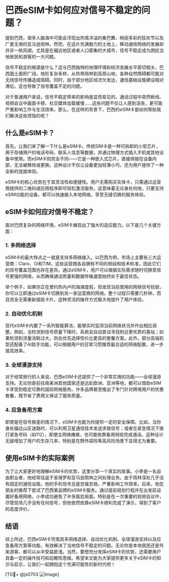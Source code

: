 # 巴西eSIM卡如何应对信号不稳定的问题？

提到巴西，很多人脑海中可能会浮现出热情洋溢的桑巴舞、绚丽多彩的狂欢节以及广袤无垠的亚马逊雨林。然而，在这片充满魅力的土地上，移动通信网络的发展却并非一帆风顺。尤其是在偏远地区或者人口密集的大城市，信号不稳定成为困扰当地居民和游客的一大问题。

信号不稳定的根源是什么？这与巴西独特的地理环境和经济发展水平密切相关。巴西国土面积广阔，地形复杂多样，从热带雨林到高原山地，各种自然障碍都可能对无线信号传播造成阻碍。同时，由于部分地区经济欠发达，通信基础设施建设相对滞后，这也导致了信号覆盖不足的问题。

对于普通用户来说，信号不稳定带来的影响是显而易见的。通话过程中突然断线、视频会议中画面卡顿、社交媒体加载缓慢……这些问题不仅让人感到沮丧，更可能严重影响工作与生活效率。那么，在这样的背景下，巴西的eSIM卡是如何帮助我们解决这些烦恼的呢？

## 什么是eSIM卡？

首先，让我们来了解一下什么是eSIM卡。传统SIM卡是一种可拆卸的小型芯片，用于存储用户的电话号码、联系人信息等数据，并通过物理方式插入手机或其他设备中使用。而eSIM卡则完全不同——它是一种嵌入式芯片，直接焊接在设备内部，无法被移除或更换。这种设计不仅让设备更加轻薄小巧，还为用户提供了一种全新的连接体验。

eSIM卡的核心优势在于其灵活性和便捷性。用户无需购买实体卡，只需通过运营商提供的二维码或应用程序即可轻松激活服务。这意味着无论身处何地，只要支持eSIM功能的设备，都可以快速接入本地网络，享受无缝切换的服务体验。

## eSIM卡如何应对信号不稳定？

面对巴西复杂的网络环境，eSIM卡展现出了强大的适应能力。以下是几个关键方面：

### 1. **多网络选择**
eSIM卡的最大特点之一就是支持多网络接入。以巴西为例，市场上主要有三大运营商：Claro、Oi和TIM。这些运营商各自拥有不同的频段和技术标准，因此它们的信号覆盖范围也存在差异。通过eSIM卡，用户可以根据实际需求随时切换至信号更强的网络，从而确保通话质量和数据传输速度始终处于最佳状态。

举个例子，如果你正在里约热内卢的海滩度假，但发现当前使用的网络信号较弱，你可以立即通过eSIM卡切换到另一家运营商的网络。整个过程只需要几秒钟，而且完全无需重新插拔卡片。这种灵活的操作方式极大地提升了用户体验。

### 2. **自动优化机制**
现代eSIM卡内置了一系列智能算法，能够实时监测当前网络状况并作出相应调整。例如，当检测到信号质量下降时，系统会自动尝试寻找附近更优质的基站；如果检测到流量消耗过大，则会优先选择性价比更高的套餐方案。此外，部分高端机型还配备了AI助手功能，可以根据用户的日常习惯推荐最合适的网络配置，进一步提高效率。

### 3. **全球漫游支持**
对于经常旅行的人来说，巴西eSIM卡还提供了一个非常实用的功能——全球漫游支持。无论你是前往南美洲其他国家还是远赴欧洲、亚洲等地，都可以借助eSIM卡享受到稳定可靠的国际网络服务。许多品牌甚至推出了专门针对跨境用户的优惠套餐，既节省了费用又保证了服务质量。

### 4. **应急备用方案**
即使是在信号极差的情况下，eSIM卡也能为你提供一定的安全保障。比如，当你身处偏远山区迷路时，可以利用卫星通信技术发送求救信号；或者在紧急情况下拨打紧急号码（如112），即便主网络瘫痪，也可能依靠备用频段完成通话。这种设计无疑增加了用户的生存几率，特别是在野外探险等高风险场景下显得尤为重要。

## 使用eSIM卡的实际案例

为了让大家更好地理解eSIM卡的优势，这里分享一个真实的故事。小李是一名自由职业者，他经常往返于圣保罗和亚马逊雨林之间处理业务。由于雨林深处几乎没有固定的通信设施，他的手机信号总是忽强忽弱，严重影响工作效率。后来，他在朋友的推荐下尝试了巴西某品牌的eSIM卡服务。通过提前规划行程并在出发前设置好备用网络，小李成功避免了许多尴尬局面。特别是在一次重要的视频会议中，尽管现场几乎没有任何信号，但他依然依靠eSIM卡顺利完成了演示，得到了客户的高度评价。

## 结语

综上所述，巴西eSIM卡凭借其多网络选择、自动优化机制、全球漫游支持以及应急备用方案等功能，有效解决了当地信号不稳定的问题。无论你是本地居民还是外来游客，都可以从中受益匪浅。当然，要想充分发挥eSIM卡的优势，还需要用户具备一定的操作技巧和前瞻性思维。希望本文能为大家提供更多关于eSIM卡的知识与启示，让我们一起拥抱这个充满可能性的新时代吧！

[TG💪+ @jx0703 ![Image](https://github.com/user-attachments/assets/dbca1d08-cadb-493c-b0ec-ad6f7a83f270)]